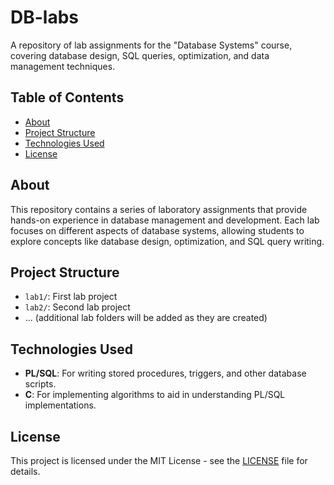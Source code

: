 # DB-labs

A repository of lab assignments for the "Database Systems" course, covering database design, SQL queries, optimization, and data management techniques.

## Table of Contents

* [About](#about)
* [Project Structure](#project-structure)
* [Technologies Used](#technologies-used)
* [License](#license)

## About

This repository contains a series of laboratory assignments that provide hands-on experience in database management and development. Each lab focuses on different aspects of database systems, allowing students to explore concepts like database design, optimization, and SQL query writing.

## Project Structure

* `lab1/`: First lab project
* `lab2/`: Second lab project
* ... (additional lab folders will be added as they are created)

## Technologies Used

* **PL/SQL**: For writing stored procedures, triggers, and other database scripts.
* **C**: For implementing algorithms to aid in understanding PL/SQL implementations.

## License

This project is licensed under the MIT License - see the [LICENSE](LICENSE) file for details.
